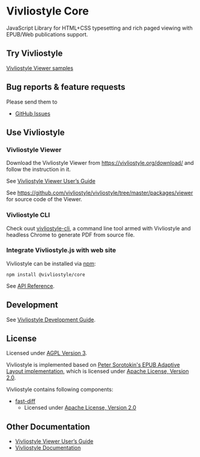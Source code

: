 # Vivliostyle Core

JavaScript Library for HTML+CSS typesetting and rich paged viewing with EPUB/Web publications support.

## Try Vivliostyle

[Vivliostyle Viewer samples](https://vivliostyle.org/samples/)

## Bug reports & feature requests

Please send them to

- [GitHub Issues](https://github.com/vivliostyle/vivliostyle/issues)

## Use Vivliostyle

### Vivliostyle Viewer

Download the Vivliostyle Viewer from <https://vivliostyle.org/download/> and follow the instruction in it.

See [Vivliostyle Viewer User’s Guide](https://vivliostyle.github.io/vivliostyle.js/docs/en/)

See <https://github.com/vivliostyle/vivliostyle/tree/master/packages/viewer> for source code of the Viewer.

### Vivliostyle CLI

Check ouut [vivliostyle-cli](https://github.com/vivliostyle/vivliostyle-cli/), a command line tool armed with Vivliostyle and headless Chrome to generate PDF from source file.

### Integrate Vivliostyle.js with web site

Vivliostyle can be installed via [npm](https://www.npmjs.com/package/@vivliostyle/core):

```
npm install @vivliostyle/core
```

See [API Reference](https://vivliostyle.org/docs/api).

## Development

See [Vivliostyle Development Guide](https://github.com/vivliostyle/vivliostyle/wiki/Development).

## License

Licensed under [AGPL Version 3](http://www.gnu.org/licenses/agpl.html).

Vivliostyle is implemented based on [Peter Sorotokin's EPUB Adaptive Layout implementation](https://github.com/sorotokin/adaptive-layout), which is licensed under [Apache License, Version 2.0](http://www.apache.org/licenses/LICENSE-2.0).

Vivliostyle contains following components:

- [fast-diff](https://www.npmjs.com/package/fast-diff)
  - Licensed under [Apache License, Version 2.0](http://www.apache.org/licenses/LICENSE-2.0)

## Other Documentation

- [Vivliostyle Viewer User’s Guide](https://vivliostyle.github.io/vivliostyle.js/docs/en/)
- [Vivliostyle Documentation](https://vivliostyle.org/docs/)
